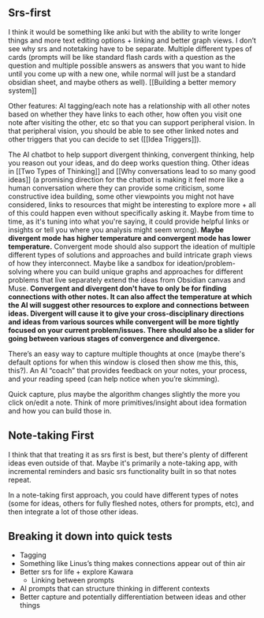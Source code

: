 ## Srs-first
I think it would be something like anki but with the ability to write longer things and more text editing options + linking and better graph views. I don’t see why srs and notetaking have to be separate.  Multiple different types of cards (prompts will be like standard flash cards with a question as the question and multiple possible answers as answers that you want to hide until you come up with a new one, while normal will just be a standard obsidian sheet, and maybe others as well). [[Building a better memory system]]

Other features: AI tagging/each note has a relationship with all other notes based on whether they have links to each other, how often you visit one note after visiting the other, etc so that you can support peripheral vision. In that peripheral vision, you should be able to see other linked notes and other triggers that you can decide to set ([[Idea Triggers]]).

The AI chatbot to help support divergent thinking, convergent thinking, help you reason out your ideas, and do deep works question thing. Other ideas in [[Two Types of Thinking]] and [[Why conversations lead to so many good ideas]] (a promising direction for the chatbot is making it feel more like a human conversation where they can provide some criticism, some constructive idea building, some other viewpoints you might not have considered, links to resources that might be interesting to explore more + all of this could happen even without specifically asking it. Maybe from time to time, as it's tuning into what you're saying, it could provide helpful links or insights or tell you where you analysis might seem wrong). **Maybe divergent mode has higher temperature and convergent mode has lower temperature.** Convergent mode should also support the ideation of multiple different types of solutions and approaches and build intricate graph views of how they interconnect. Maybe like a sandbox for ideation/problem-solving where you can build unique graphs and approaches for different problems that live separately extend the ideas from Obsidian canvas and Muse. **Convergent and divergent don't have to only be for finding connections with other notes. It can also affect the temperature at which the AI will suggest other resources to explore and connections between ideas. Divergent will cause it to give your cross-disciplinary directions and ideas from various sources while convergent will be more tightly focused on your current problem/issues. There should also be a slider for going between various stages of convergence and divergence.**

There’s an easy way to capture multiple thoughts at once (maybe there's default options for when this window is closed then show me this, this, this?). An AI “coach” that provides feedback on your notes, your process, and your reading speed (can help notice when you’re skimming).

Quick capture, plus maybe the algorithm changes slightly the more you click on/edit a note. Think of more primitives/insight about idea formation and how you can build those in.

## Note-taking First
I think that that treating it as srs first is best, but there's plenty of different ideas even outside of that. Maybe it's primarily a note-taking app, with incremental reminders and basic srs functionality built in so that notes repeat.

In a note-taking first approach, you could have different types of notes (some for ideas, others for fully fleshed notes, others for prompts, etc), and then integrate a lot of those other ideas. 

## Breaking it down into quick tests

- Tagging 
- Something like Linus’s thing makes connections appear out of thin air
- Better srs for life + explore Kawara
	- Linking between prompts 
- AI prompts that can structure thinking in different contexts
- Better capture and potentially differentiation between ideas and other things
